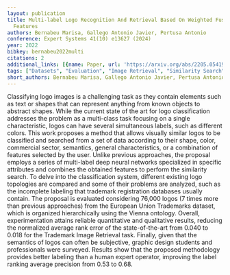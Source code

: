 ```yaml
---
layout: publication
title: Multi-label Logo Recognition And Retrieval Based On Weighted Fusion Of Neural
  Features
authors: Bernabeu Marisa, Gallego Antonio Javier, Pertusa Antonio
conference: Expert Systems 41(10) e13627 (2024)
year: 2022
bibkey: bernabeu2022multi
citations: 2
additional_links: [{name: Paper, url: 'https://arxiv.org/abs/2205.05419'}]
tags: ["Datasets", "Evaluation", "Image Retrieval", "Similarity Search"]
short_authors: Bernabeu Marisa, Gallego Antonio Javier, Pertusa Antonio
---
```

Classifying logo images is a challenging task as they contain elements such
as text or shapes that can represent anything from known objects to abstract
shapes. While the current state of the art for logo classification addresses
the problem as a multi-class task focusing on a single characteristic, logos
can have several simultaneous labels, such as different colors. This work
proposes a method that allows visually similar logos to be classified and
searched from a set of data according to their shape, color, commercial sector,
semantics, general characteristics, or a combination of features selected by
the user. Unlike previous approaches, the proposal employs a series of
multi-label deep neural networks specialized in specific attributes and
combines the obtained features to perform the similarity search. To delve into
the classification system, different existing logo topologies are compared and
some of their problems are analyzed, such as the incomplete labeling that
trademark registration databases usually contain. The proposal is evaluated
considering 76,000 logos (7 times more than previous approaches) from the
European Union Trademarks dataset, which is organized hierarchically using the
Vienna ontology. Overall, experimentation attains reliable quantitative and
qualitative results, reducing the normalized average rank error of the
state-of-the-art from 0.040 to 0.018 for the Trademark Image Retrieval task.
Finally, given that the semantics of logos can often be subjective, graphic
design students and professionals were surveyed. Results show that the proposed
methodology provides better labeling than a human expert operator, improving
the label ranking average precision from 0.53 to 0.68.